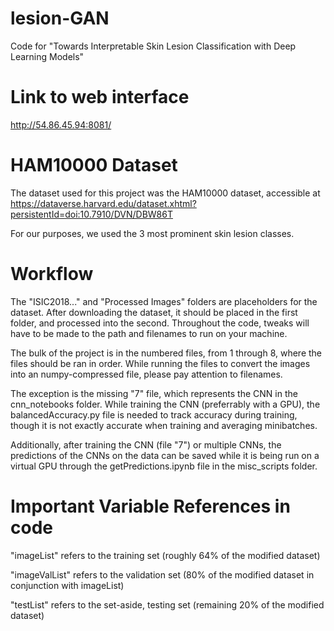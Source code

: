 # lesion-GAN
Code for "Towards Interpretable Skin Lesion Classification with Deep Learning Models"

# Link to web interface
http://54.86.45.94:8081/

# HAM10000 Dataset
The dataset used for this project was the HAM10000 dataset, accessible at https://dataverse.harvard.edu/dataset.xhtml?persistentId=doi:10.7910/DVN/DBW86T

For our purposes, we used the 3 most prominent skin lesion classes.

# Workflow
The "ISIC2018..." and "Processed Images" folders are placeholders for the dataset. After downloading the dataset, it should be placed in the first folder, and processed into the second. Throughout the code, tweaks will have to be made to the path and filenames to run on your machine.

The bulk of the project is in the numbered files, from 1 through 8, where the files should be ran in order. While running the files to convert the images into an numpy-compressed file, please pay attention to filenames.

The exception is the missing "7" file, which represents the CNN in the cnn_notebooks folder. While training the CNN (preferrably with a GPU), the balancedAccuracy.py file is needed to track accuracy during training, though it is not exactly accurate when training and averaging minibatches.

Additionally, after training the CNN (file "7") or multiple CNNs, the predictions of the CNNs on the data can be saved while it is being run on a virtual GPU through the getPredictions.ipynb file in the misc_scripts folder.

# Important Variable References in code
"imageList" refers to the training set (roughly 64% of the modified dataset)

"imageValList" refers to the validation set (80% of the modified dataset in conjunction with imageList)

"testList" refers to the set-aside, testing set (remaining 20% of the modified dataset)
